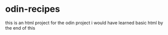 # odin-recipes

this is an html project for the odin project
i would have learned basic html by the end of this

